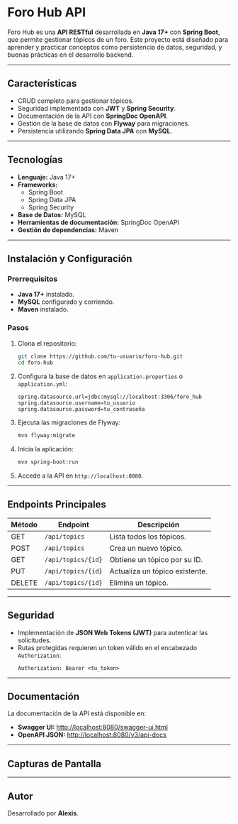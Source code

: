 # Foro Hub API

Foro Hub es una **API RESTful** desarrollada en **Java 17+** con **Spring Boot**, que permite gestionar tópicos de un foro. Este proyecto está diseñado para aprender y practicar conceptos como persistencia de datos, seguridad, y buenas prácticas en el desarrollo backend.

---

## Características

- CRUD completo para gestionar tópicos.
- Seguridad implementada con **JWT** y **Spring Security**.
- Documentación de la API con **SpringDoc OpenAPI**.
- Gestión de la base de datos con **Flyway** para migraciones.
- Persistencia utilizando **Spring Data JPA** con **MySQL**.

---

## Tecnologías

- **Lenguaje:** Java 17+
- **Frameworks:**
  - Spring Boot
  - Spring Data JPA
  - Spring Security
- **Base de Datos:** MySQL
- **Herramientas de documentación:** SpringDoc OpenAPI
- **Gestión de dependencias:** Maven

---

## Instalación y Configuración

### Prerrequisitos
- **Java 17+** instalado.
- **MySQL** configurado y corriendo.
- **Maven** instalado.

### Pasos

1. Clona el repositorio:
   ```bash
   git clone https://github.com/tu-usuario/foro-hub.git
   cd foro-hub
   ```

2. Configura la base de datos en `application.properties` o `application.yml`:
   ```properties
   spring.datasource.url=jdbc:mysql://localhost:3306/foro_hub
   spring.datasource.username=tu_usuario
   spring.datasource.password=tu_contraseña
   ```

3. Ejecuta las migraciones de Flyway:
   ```bash
   mvn flyway:migrate
   ```

4. Inicia la aplicación:
   ```bash
   mvn spring-boot:run
   ```

5. Accede a la API en `http://localhost:8080`.

---

## Endpoints Principales

| Método | Endpoint               | Descripción                           |
|--------|------------------------|---------------------------------------|
| GET    | `/api/topics`          | Lista todos los tópicos.             |
| POST   | `/api/topics`          | Crea un nuevo tópico.                |
| GET    | `/api/topics/{id}`     | Obtiene un tópico por su ID.         |
| PUT    | `/api/topics/{id}`     | Actualiza un tópico existente.       |
| DELETE | `/api/topics/{id}`     | Elimina un tópico.                   |

---

## Seguridad

- Implementación de **JSON Web Tokens (JWT)** para autenticar las solicitudes.
- Rutas protegidas requieren un token válido en el encabezado `Authorization`:
  ```http
  Authorization: Bearer <tu_token>
  ```

---

## Documentación

La documentación de la API está disponible en:

- **Swagger UI:** [http://localhost:8080/swagger-ui.html](http://localhost:8080/swagger-ui.html)
- **OpenAPI JSON:** [http://localhost:8080/v3/api-docs](http://localhost:8080/v3/api-docs)

---

## Capturas de Pantalla

<inserta capturas de Swagger UI o ejemplos de uso de la API si lo deseas>

---

## Autor

Desarrollado por **Alexis**.
